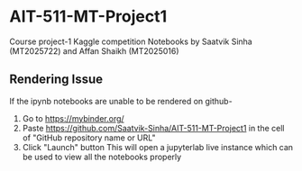 # AIT-511-MT-Project1
Course project-1 Kaggle competition Notebooks by Saatvik Sinha (MT2025722) and Affan Shaikh (MT2025016)

## Rendering Issue
If the ipynb notebooks are unable to be rendered on github-
1. Go to https://mybinder.org/
2. Paste https://github.com/Saatvik-Sinha/AIT-511-MT-Project1 in the cell of "GitHub repository name or URL"
3. Click "Launch" button
This will open a jupyterlab live instance which can be used to view all the notebooks properly
